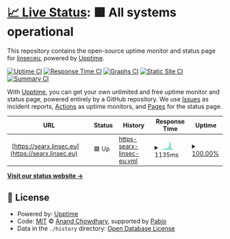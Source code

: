 # [📈 Live Status](https://linseceu.github.io/upptime): <!--live status--> **🟩 All systems operational**

This repository contains the open-source uptime monitor and status page for [linseceu](https://linseceu.github.io/upptime), powered by [Upptime](https://github.com/upptime/upptime).

[![Uptime CI](https://github.com/linseceu/upptime/workflows/Uptime%20CI/badge.svg)](https://github.com/linseceu/upptime/actions?query=workflow%3A%22Uptime+CI%22)
[![Response Time CI](https://github.com/linseceu/upptime/workflows/Response%20Time%20CI/badge.svg)](https://github.com/linseceu/upptime/actions?query=workflow%3A%22Response+Time+CI%22)
[![Graphs CI](https://github.com/linseceu/upptime/workflows/Graphs%20CI/badge.svg)](https://github.com/linseceu/upptime/actions?query=workflow%3A%22Graphs+CI%22)
[![Static Site CI](https://github.com/linseceu/upptime/workflows/Static%20Site%20CI/badge.svg)](https://github.com/linseceu/upptime/actions?query=workflow%3A%22Static+Site+CI%22)
[![Summary CI](https://github.com/linseceu/upptime/workflows/Summary%20CI/badge.svg)](https://github.com/linseceu/upptime/actions?query=workflow%3A%22Summary+CI%22)

With [Upptime](https://upptime.js.org), you can get your own unlimited and free uptime monitor and status page, powered entirely by a GitHub repository. We use [Issues](https://github.com/linseceu/upptime/issues) as incident reports, [Actions](https://github.com/linseceu/upptime/actions) as uptime monitors, and [Pages](https://linseceu.github.io/upptime) for the status page.

<!--start: status pages-->
<!-- This summary is generated by Upptime (https://github.com/upptime/upptime) -->
<!-- Do not edit this manually, your changes will be overwritten -->
<!-- prettier-ignore -->
| URL | Status | History | Response Time | Uptime |
| --- | ------ | ------- | ------------- | ------ |
| <img alt="" src="https://icons.duckduckgo.com/ip3/searx.linsec.eu.ico" height="13"> [https://searx.linsec.eu](https://searx.linsec.eu) | 🟩 Up | [https-searx-linsec-eu.yml](https://github.com/linseceu/upptime/commits/HEAD/history/https-searx-linsec-eu.yml) | <details><summary><img alt="Response time graph" src="./graphs/https-searx-linsec-eu/response-time-week.png" height="20"> 1135ms</summary><br><a href="https://linseceu.github.io/history/https-searx-linsec-eu"><img alt="Response time 774" src="https://img.shields.io/endpoint?url=https%3A%2F%2Fraw.githubusercontent.com%2Flinseceu%2Fupptime%2FHEAD%2Fapi%2Fhttps-searx-linsec-eu%2Fresponse-time.json"></a><br><a href="https://linseceu.github.io/history/https-searx-linsec-eu"><img alt="24-hour response time 492" src="https://img.shields.io/endpoint?url=https%3A%2F%2Fraw.githubusercontent.com%2Flinseceu%2Fupptime%2FHEAD%2Fapi%2Fhttps-searx-linsec-eu%2Fresponse-time-day.json"></a><br><a href="https://linseceu.github.io/history/https-searx-linsec-eu"><img alt="7-day response time 1135" src="https://img.shields.io/endpoint?url=https%3A%2F%2Fraw.githubusercontent.com%2Flinseceu%2Fupptime%2FHEAD%2Fapi%2Fhttps-searx-linsec-eu%2Fresponse-time-week.json"></a><br><a href="https://linseceu.github.io/history/https-searx-linsec-eu"><img alt="30-day response time 789" src="https://img.shields.io/endpoint?url=https%3A%2F%2Fraw.githubusercontent.com%2Flinseceu%2Fupptime%2FHEAD%2Fapi%2Fhttps-searx-linsec-eu%2Fresponse-time-month.json"></a><br><a href="https://linseceu.github.io/history/https-searx-linsec-eu"><img alt="1-year response time 774" src="https://img.shields.io/endpoint?url=https%3A%2F%2Fraw.githubusercontent.com%2Flinseceu%2Fupptime%2FHEAD%2Fapi%2Fhttps-searx-linsec-eu%2Fresponse-time-year.json"></a></details> | <details><summary><a href="https://linseceu.github.io/history/https-searx-linsec-eu">100.00%</a></summary><a href="https://linseceu.github.io/history/https-searx-linsec-eu"><img alt="All-time uptime 83.12%" src="https://img.shields.io/endpoint?url=https%3A%2F%2Fraw.githubusercontent.com%2Flinseceu%2Fupptime%2FHEAD%2Fapi%2Fhttps-searx-linsec-eu%2Fuptime.json"></a><br><a href="https://linseceu.github.io/history/https-searx-linsec-eu"><img alt="24-hour uptime 100.00%" src="https://img.shields.io/endpoint?url=https%3A%2F%2Fraw.githubusercontent.com%2Flinseceu%2Fupptime%2FHEAD%2Fapi%2Fhttps-searx-linsec-eu%2Fuptime-day.json"></a><br><a href="https://linseceu.github.io/history/https-searx-linsec-eu"><img alt="7-day uptime 100.00%" src="https://img.shields.io/endpoint?url=https%3A%2F%2Fraw.githubusercontent.com%2Flinseceu%2Fupptime%2FHEAD%2Fapi%2Fhttps-searx-linsec-eu%2Fuptime-week.json"></a><br><a href="https://linseceu.github.io/history/https-searx-linsec-eu"><img alt="30-day uptime 78.74%" src="https://img.shields.io/endpoint?url=https%3A%2F%2Fraw.githubusercontent.com%2Flinseceu%2Fupptime%2FHEAD%2Fapi%2Fhttps-searx-linsec-eu%2Fuptime-month.json"></a><br><a href="https://linseceu.github.io/history/https-searx-linsec-eu"><img alt="1-year uptime 83.12%" src="https://img.shields.io/endpoint?url=https%3A%2F%2Fraw.githubusercontent.com%2Flinseceu%2Fupptime%2FHEAD%2Fapi%2Fhttps-searx-linsec-eu%2Fuptime-year.json"></a></details>

<!--end: status pages-->

[**Visit our status website →**](https://linseceu.github.io/upptime)

## 📄 License

- Powered by: [Upptime](https://github.com/upptime/upptime)
- Code: [MIT](./LICENSE) © [Anand Chowdhary](https://anandchowdhary.com), supported by [Pabio](https://pabio.com)
- Data in the `./history` directory: [Open Database License](https://opendatacommons.org/licenses/odbl/1-0/)
